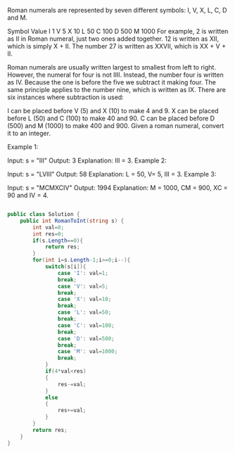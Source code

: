 Roman numerals are represented by seven different symbols: I, V, X, L, C, D and M.

Symbol       Value
I             1
V             5
X             10
L             50
C             100
D             500
M             1000
For example, 2 is written as II in Roman numeral, just two ones added together. 12 is written as XII, which is simply X + II. The number 27 is written as XXVII, which is XX + V + II.

Roman numerals are usually written largest to smallest from left to right. However, the numeral for four is not IIII. Instead, the number four is written as IV. Because the one is before the five we subtract it making four. The same principle applies to the number nine, which is written as IX. There are six instances where subtraction is used:

I can be placed before V (5) and X (10) to make 4 and 9. 
X can be placed before L (50) and C (100) to make 40 and 90. 
C can be placed before D (500) and M (1000) to make 400 and 900.
Given a roman numeral, convert it to an integer.

 

Example 1:

Input: s = "III"
Output: 3
Explanation: III = 3.
Example 2:

Input: s = "LVIII"
Output: 58
Explanation: L = 50, V= 5, III = 3.
Example 3:

Input: s = "MCMXCIV"
Output: 1994
Explanation: M = 1000, CM = 900, XC = 90 and IV = 4.
 

```csharp

public class Solution {
    public int RomanToInt(string s) {
        int val=0;
        int res=0;
        if(s.Length==0){
            return res;
        }
        for(int i=s.Length-1;i>=0;i--){
            switch(s[i]){
                case 'I': val=1;
                break;
                case 'V': val=5;
                break;
                case 'X': val=10;
                break;
                case 'L': val=50;
                break;
                case 'C': val=100;
                break;
                case 'D': val=500;
                break;
                case 'M': val=1000;
                break;
            }
            if(4*val<res)
            {
                res-=val;
            }
            else
            {
                res+=val;
            }
        }
        return res;
    }
}
